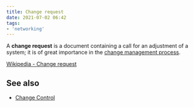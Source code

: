 ```yaml
---
title: Change request
date: 2021-07-02 06:42
tags:
- 'networking'
---
```


A **change request** is a document containing a call for an adjustment of a
system; it is of great importance in the 
[change management process](2021-07-02--06-43-58Z--change_management_process.md).

[Wikipedia - Change request](https://en.wikipedia.org/wiki/Change_request)

## See also

* [Change Control](https://en.wikipedia.org/wiki/Change_control)